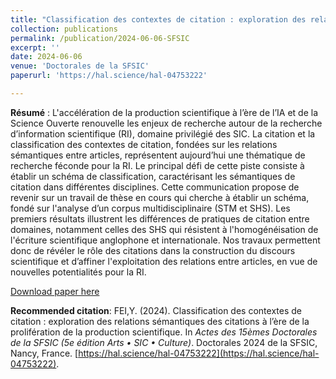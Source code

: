```yaml
---
title: "Classification des contextes de citation : exploration des relations sémantiques des citations à l’ère de la prolifération de la production scientifique"
collection: publications
permalink: /publication/2024-06-06-SFSIC
excerpt: ''
date: 2024-06-06
venue: 'Doctorales de la SFSIC'
paperurl: 'https://hal.science/hal-04753222'

---
```

**Résumé** : L'accélération de la production scientifique à l’ère de l’IA et de la Science Ouverte renouvelle les enjeux de recherche autour de la recherche d’information scientifique (RI), domaine privilégié des SIC. La citation et la classification des contextes de citation, fondées sur les relations sémantiques entre articles, représentent aujourd’hui une thématique de recherche féconde pour la RI. Le principal défi de cette piste consiste à établir un schéma de classification, caractérisant les sémantiques de citation dans différentes disciplines. Cette communication propose de revenir sur un travail de thèse en cours qui cherche à établir un schéma, fondé sur l'analyse d’un corpus multidisciplinaire (STM et SHS). Les premiers résultats illustrent les différences de pratiques de citation entre domaines, notamment celles des SHS qui résistent à l'homogénéisation de l'écriture scientifique anglophone et internationale. Nos travaux permettent donc de révéler le rôle des citations dans la construction du discours scientifique et d’affiner l'exploitation des relations entre articles, en vue de nouvelles potentialités pour la RI.

[Download paper here](https://hal.science/hal-04753222)

**Recommended citation**: FEI,Y. (2024). Classification des contextes de citation : exploration des relations sémantiques des citations à l’ère de la prolifération de la production scientifique. In <i>Actes des 15èmes Doctorales de la SFSIC (5e édition Arts • SIC • Culture)</i>. Doctorales 2024 de la SFSIC, Nancy, France. [https://hal.science/hal-04753222](https://hal.science/hal-04753222).
